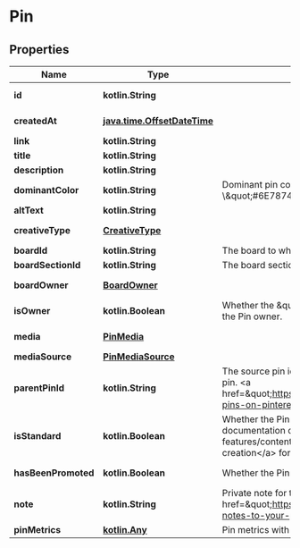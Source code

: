 
# Pin

## Properties
| Name | Type | Description | Notes |
| ------------ | ------------- | ------------- | ------------- |
| **id** | **kotlin.String** |  |  [optional] [readonly] |
| **createdAt** | [**java.time.OffsetDateTime**](java.time.OffsetDateTime.md) |  |  [optional] [readonly] |
| **link** | **kotlin.String** |  |  [optional] |
| **title** | **kotlin.String** |  |  [optional] |
| **description** | **kotlin.String** |  |  [optional] |
| **dominantColor** | **kotlin.String** | Dominant pin color. Hex number, e.g. \\\&quot;#6E7874\\\&quot;. |  [optional] |
| **altText** | **kotlin.String** |  |  [optional] |
| **creativeType** | [**CreativeType**](CreativeType.md) |  |  [optional] [readonly] |
| **boardId** | **kotlin.String** | The board to which this Pin belongs. |  [optional] |
| **boardSectionId** | **kotlin.String** | The board section to which this Pin belongs. |  [optional] |
| **boardOwner** | [**BoardOwner**](BoardOwner.md) |  |  [optional] [readonly] |
| **isOwner** | **kotlin.Boolean** | Whether the \&quot;operation user_account\&quot; is the Pin owner. |  [optional] [readonly] |
| **media** | [**PinMedia**](PinMedia.md) |  |  [optional] [readonly] |
| **mediaSource** | [**PinMediaSource**](PinMediaSource.md) |  |  [optional] |
| **parentPinId** | **kotlin.String** | The source pin id if this pin was saved from another pin. &lt;a href&#x3D;\&quot;https://help.pinterest.com/article/save-pins-on-pinterest\&quot;&gt;Learn more&lt;/a&gt;. |  [optional] |
| **isStandard** | **kotlin.Boolean** | Whether the Pin is standard or not. See documentation on &lt;a href&#x3D;\&quot;/docs/api-features/content-overview/\&quot;&gt;Changes to Pin creation&lt;/a&gt; for more information. |  [optional] |
| **hasBeenPromoted** | **kotlin.Boolean** | Whether the Pin has been promoted or not. |  [optional] [readonly] |
| **note** | **kotlin.String** | Private note for this Pin. &lt;a href&#x3D;\&quot;https://help.pinterest.com/en/article/add-notes-to-your-pins\&quot;&gt;Learn more&lt;/a&gt;. |  [optional] |
| **pinMetrics** | [**kotlin.Any**](.md) | Pin metrics with associated time intervals if any. |  [optional] |



